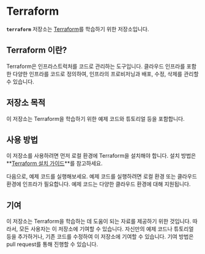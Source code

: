 # **Terraform**

**`terraform`** 저장소는 [Terraform](https://www.terraform.io/)를 학습하기 위한 저장소입니다.

## **Terraform 이란?**

Terraform은 인프라스트럭처를 코드로 관리하는 도구입니다. 클라우드 인프라를 포함한 다양한 인프라를 코드로 정의하여, 인프라의 프로비저닝과 배포, 수정, 삭제를 관리할 수 있습니다.

## **저장소 목적**

이 저장소는 Terraform을 학습하기 위한 예제 코드와 튜토리얼 등을 포함합니다.

## **사용 방법**

이 저장소를 사용하려면 먼저 로컬 환경에 Terraform을 설치해야 합니다. 설치 방법은 **[Terraform 설치 가이드](https://learn.hashicorp.com/tutorials/terraform/install-cli)**를 참고하세요.

다음으로, 예제 코드를 실행해보세요. 예제 코드를 실행하려면 로컬 환경 또는 클라우드 환경에 인프라가 필요합니다. 예제 코드는 다양한 클라우드 환경에 대해 지원됩니다.

## **기여**

이 저장소는 Terraform을 학습하는 데 도움이 되는 자료를 제공하기 위한 것입니다. 따라서, 모든 사용자는 이 저장소에 기여할 수 있습니다. 자신만의 예제 코드나 튜토리얼 등을 추가하거나, 기존 코드를 수정하여 이 저장소에 기여할 수 있습니다. 기여 방법은 pull request를 통해 진행할 수 있습니다.
